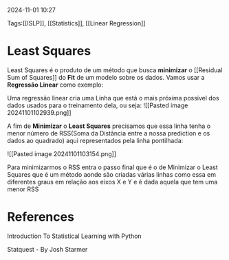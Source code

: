 2024-11-01 10:27

Tags:[[ISLP]], [[Statistics]], [[Linear Regression]]

# Least Squares

Least Squares é o produto de um método que busca **minimizar** o [[Residual Sum of Squares]] do **Fit** de um modelo sobre os dados. Vamos usar a **Regressão Linear** como exemplo:

Uma regressão linear cria uma Linha que está o mais próxima possível dos dados usados para o treinamento dela, ou seja:
![[Pasted image 20241101102939.png]]

A fim de **Minimizar** o **Least Squares** precisamos que essa linha tenha o menor número de RSS(Soma da Distância entre a nossa prediction e os dados ao quadrado) aqui representados pela linha pontilhada:

![[Pasted image 20241101103154.png]]

Para minimizarmos o RSS entra o passo final que é o de Minimizar o Least Squares que é um método aonde são criadas várias linhas como essa em diferentes graus em relação aos eixos X e Y e é dada aquela que tem uma menor RSS
 
# References

Introduction To Statistical Learning with Python

Statquest - By Josh Starmer